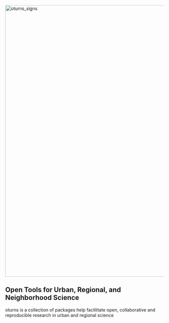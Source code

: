 <img width="865" alt="oturns_signs" src="https://user-images.githubusercontent.com/4213368/211414283-8015cc8e-0c2d-4831-8935-527b71879de8.png">

## Open Tools for Urban, Regional, and Neighborhood Science

oturns is a collection of packages help faclilitate open, collaborative and reproducible research in urban and regional science
